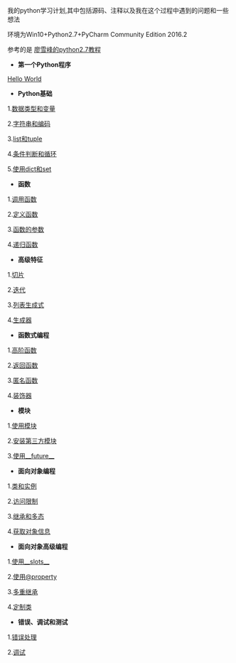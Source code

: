 我的python学习计划,其中包括源码、注释以及我在这个过程中遇到的问题和一些想法

环境为Win10+Python2.7+PyCharm Community Edition 2016.2

参考的是 [廖雪峰的python2.7教程](http://www.liaoxuefeng.com/wiki/001374738125095c955c1e6d8bb493182103fac9270762a000)

* **第一个Python程序**

[Hello World](https://github.com/marktony/MyPythonLearnProject/blob/master/hello.py)
* **Python基础**

1.[数据类型和变量](https://github.com/marktony/MyPythonLearnProject/blob/master/base.py)

2.[字符串和编码](https://github.com/marktony/MyPythonLearnProject/blob/master/string_and_encoding.py)

3.[list和tuple](https://github.com/marktony/MyPythonLearnProject/blob/master/list_and_tuple.py)

4.[条件判断和循环](https://github.com/marktony/MyPythonLearnProject/blob/master/condition_and_loop.py)

5.[使用dict和set](https://github.com/marktony/MyPythonLearnProject/blob/master/dict_and_set.py)

* **函数**

1.[调用函数](https://github.com/marktony/MyPythonLearnProject/blob/master/use_function.py)

2.[定义函数](https://github.com/marktony/MyPythonLearnProject/blob/master/define_function.py)

3.[函数的参数](https://github.com/marktony/MyPythonLearnProject/blob/master/argument_of_func.py)

4.[递归函数](https://github.com/marktony/MyPythonLearnProject/blob/master/recurrence_func.py)

* **高级特征**

1.[切片](https://github.com/marktony/MyPythonLearnProject/blob/master/slice.py)

2.[迭代](https://github.com/marktony/MyPythonLearnProject/blob/master/iteration.py)

3.[列表生成式](https://github.com/marktony/MyPythonLearnProject/blob/master/list_comprehension.py)

4.[生成器](https://github.com/marktony/MyPythonLearnProject/blob/master/generator.py)

* **函数式编程**

1.[高阶函数](https://github.com/marktony/MyPythonLearnProject/blob/master/higher_order_function.py)

2.[返回函数](https://github.com/marktony/MyPythonLearnProject/blob/master/return_func.py)

3.[匿名函数](https://github.com/marktony/MyPythonLearnProject/blob/master/anonymous_func.py)

4.[装饰器](https://github.com/marktony/MyPythonLearnProject/blob/master/decorator.py)

* **模块**

1.[使用模块](https://github.com/marktony/MyPythonLearnProject/blob/master/use_module.py)

2.[安装第三方模块](https://github.com/marktony/MyPythonLearnProject/blob/master/install_module.py)

3.[使用__future__](https://github.com/marktony/MyPythonLearnProject/blob/master/use_future.py)

* **面向对象编程**

1.[类和实例](https://github.com/marktony/MyPythonLearnProject/blob/master/class_and_instance.py)

2.[访问限制](https://github.com/marktony/MyPythonLearnProject/blob/master/limited_access.py)

3.[继承和多态](https://github.com/marktony/MyPythonLearnProject/blob/master/inheritance_and_polymorphism.py)

4.[获取对象信息](https://github.com/marktony/MyPythonLearnProject/blob/master/get_info_of_obj.py)

* **面向对象高级编程**

1.[使用__slots__](https://github.com/marktony/MyPythonLearnProject/blob/master/use_slots.py)

2.[使用@property](https://github.com/marktony/MyPythonLearnProject/blob/master/use_@property.py)

3.[多重继承](https://github.com/marktony/MyPythonLearnProject/blob/master/multiple_inheritance.py)

4.[定制类](https://github.com/marktony/MyPythonLearnProject/blob/master/customized_class.py)

* **错误、调试和测试**

1.[错误处理](https://github.com/marktony/MyPythonLearnProject/blob/master/handle_error.py)

2.[调试](https://github.com/marktony/MyPythonLearnProject/blob/master/debug.py)
